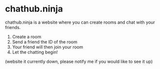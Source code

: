 # chathub.ninja

chathub.ninja is a website where you can create rooms and chat with your friends.

1. Create a room
2. Send a friend the ID of the room
3. Your friend will then join your room
4. Let the chatting begin!

(website it currently down, please notify me if you would like to see it up)
